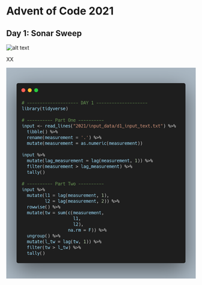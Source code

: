 # Advent of Code 2021

## Day 1: Sonar Sweep
![alt text](https://github.com/jvieroe/AdventOfCode/2021/carbons/d1.svg?raw=true)

XX

![alt text](https://github.com/jvieroe/AdventOfCode/blob/main/2021/carbons/d1.png?raw=true)
